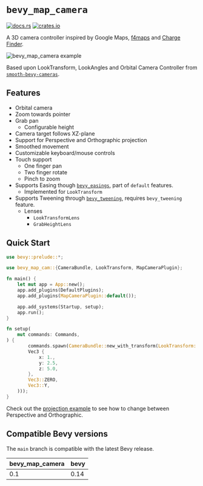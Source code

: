 # `bevy_map_camera`

[![docs.rs](https://docs.rs/bevy_map_camera/badge.svg)](https://docs.rs/bevy_map_camera)
[![crates.io](https://img.shields.io/crates/v/bevy_map_camera)](https://crates.io/crates/bevy_map_camera)

A 3D camera controller inspired by Google Maps, [f4maps](https://demo.f4map.com/) and [Charge Finder](https://chargefinder.com/nearby).

![bevy_map_camera example](https://github.com/user-attachments/assets/1ac13767-9ad9-495f-90fd-9f8b765347ba)

Based upon LookTransform, LookAngles and Orbital Camera Controller from [`smooth-bevy-cameras`](https://github.com/bonsairobo/smooth-bevy-cameras).

## Features

- Orbital camera
- Zoom towards pointer
- Grab pan
  - Configurable height
- Camera target follows XZ-plane
- Support for Perspective and Orthographic projection
- Smoothed movement
- Customizable keyboard/mouse controls
- Touch support
  - One finger pan
  - Two finger rotate
  - Pinch to zoom
- Supports Easing though [`bevy_easings`](https://github.com/vleue/bevy_easings), part of `default` features.
  - Implemented for `LookTransform`
- Supports Tweening through [`bevy_tweening`](https://github.com/djeedai/bevy_tweening), requires `bevy_tweening` feature.
  - Lenses
    - `LookTransformLens`
    - `GrabHeightLens`

## Quick Start

```rs
use bevy::prelude::*;

use bevy_map_cam::{CameraBundle, LookTransform, MapCameraPlugin};

fn main() {
    let mut app = App::new();
    app.add_plugins(DefaultPlugins);
    app.add_plugins(MapCameraPlugin::default());

    app.add_systems(Startup, setup);
    app.run();
}

fn setup(
    mut commands: Commands,
) {
        commands.spawn(CameraBundle::new_with_transform(LookTransform::new(
        Vec3 {
            x: 1.,
            y: 2.5,
            z: 5.0,
        },
        Vec3::ZERO,
        Vec3::Y,
    )));
}
```

Check out the [projection example](https://github.com/oscrim/bevy_map_camera/blob/main/examples/projection.rs) to see how to change between Perspective and Orthographic.

## Compatible Bevy versions

The `main` branch is compatible with the latest Bevy release.

| bevy_map_camera | bevy |
| :--             | :--  |
| 0.1             | 0.14 |
